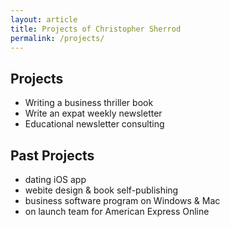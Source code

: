 ```yaml
---
layout: article
title: Projects of Christopher Sherrod
permalink: /projects/
---
```

## Projects
- Writing a business thriller book
- Write an expat weekly newsletter
- Educational newsletter consulting

## Past Projects
- dating iOS app
- webite design & book self-publishing
- business software program on Windows & Mac
- on launch team for American Express Online